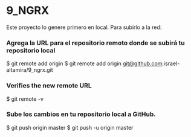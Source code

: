 # 9_NGRX

Este proyecto lo genere primero en local.
Para subirlo a la red:

### Agrega la URL para el repositorio remoto donde se subirá tu repositorio local
$ git remote add origin <remote repository URL>
$ git remote add origin git@github.com:israel-altamira/9_ngrx.git


### Verifies the new remote URL
$ git remote -v

### Sube los cambios en tu repositorio local a GitHub.
$ git push origin master
$ git push -u origin master



